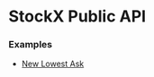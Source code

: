 # StockX Public API


### Examples
- [New Lowest Ask](https://github.com/stockx/PublicAPI/examples/place_new_lowest_ask)